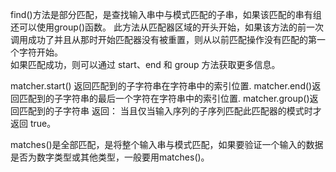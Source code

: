 find()方法是部分匹配，是查找输入串中与模式匹配的子串，如果该匹配的串有组还可以使用group()函数。
此方法从匹配器区域的开头开始，如果该方法的前一次调用成功了并且从那时开始匹配器没有被重置，则从以前匹配操作没有匹配的第一个字符开始。  
如果匹配成功，则可以通过 start、end 和 group 方法获取更多信息。

matcher.start() 返回匹配到的子字符串在字符串中的索引位置.
matcher.end()返回匹配到的子字符串的最后一个字符在字符串中的索引位置.
matcher.group()返回匹配到的子字符串
返回：
当且仅当输入序列的子序列匹配此匹配器的模式时才返回 true。




matches()是全部匹配，是将整个输入串与模式匹配，如果要验证一个输入的数据是否为数字类型或其他类型，一般要用matches()。
